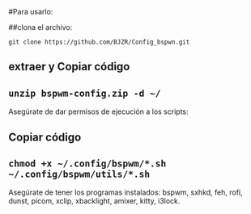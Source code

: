 #Para usarlo:

##clona el archivo:

```git clone https://github.com/BJZR/Config_bspwn.git```

## extraer y Copiar código
```unzip bspwm-config.zip -d ~/```
---
Asegúrate de dar permisos de ejecución a los scripts:

## Copiar código
```chmod +x ~/.config/bspwm/*.sh ~/.config/bspwm/utils/*.sh```
---
Asegúrate de tener los programas instalados: bspwm, sxhkd, feh, rofi, dunst, picom, xclip, xbacklight, amixer, kitty, i3lock.
